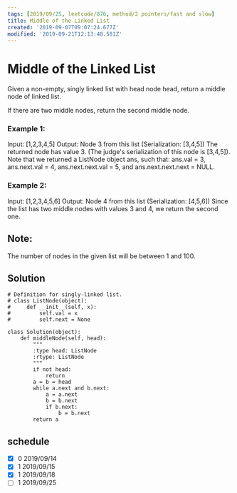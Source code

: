 ```yaml
---
tags: [2019/09/25, leetcode/876, method/2 pointers/fast and slow]
title: Middle of the Linked List
created: '2019-09-07T09:07:24.677Z'
modified: '2019-09-21T12:13:48.581Z'
---
```


# Middle of the Linked List

Given a non-empty, singly linked list with head node head, return a middle node of linked list.

If there are two middle nodes, return the second middle node.



### Example 1:

Input: [1,2,3,4,5]
Output: Node 3 from this list (Serialization: [3,4,5])
The returned node has value 3.  (The judge's serialization of this node is [3,4,5]).
Note that we returned a ListNode object ans, such that:
ans.val = 3, ans.next.val = 4, ans.next.next.val = 5, and ans.next.next.next = NULL.

### Example 2:

Input: [1,2,3,4,5,6]
Output: Node 4 from this list (Serialization: [4,5,6])
Since the list has two middle nodes with values 3 and 4, we return the second one.


## Note:

The number of nodes in the given list will be between 1 and 100.


## Solution

```
# Definition for singly-linked list.
# class ListNode(object):
#     def __init__(self, x):
#         self.val = x
#         self.next = None

class Solution(object):
    def middleNode(self, head):
        """
        :type head: ListNode
        :rtype: ListNode
        """
        if not head:
            return
        a = b = head
        while a.next and b.next:
            a = a.next
            b = b.next
            if b.next:
                b = b.next
        return a
```

## schedule

* [x] 0 2019/09/14
* [x] 1 2019/09/15
* [x] 1 2019/09/18
* [ ] 1 2019/09/25
